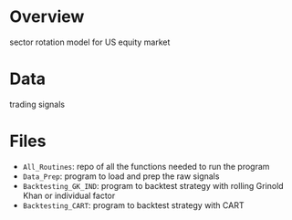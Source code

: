 # Overview
sector rotation model for US equity market

# Data
trading signals

# Files
* `All_Routines`: repo of all the functions needed to run the program
* `Data_Prep`: program to load and prep the raw signals
* `Backtesting_GK_IND`: program to backtest strategy with rolling Grinold Khan or individual factor
* `Backtesting_CART`: program to backtest strategy with CART
